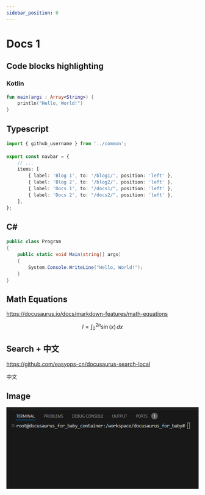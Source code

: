 ```yaml
---
sidebar_position: 0
---
```


# Docs 1

## Code blocks highlighting

### Kotlin

```kotlin
fun main(args : Array<String>) {
    println("Hello, World!")
}
```

## Typescript

```typescript
import { github_username } from '../common';

export const navbar = {
    // ...
    items: [
        { label: 'Blog 1', to: '/blog1/', position: 'left' },
        { label: 'Blog 2', to: '/blog2/', position: 'left' },
        { label: 'Docs 1', to: "/docs1/", position: 'left' },
        { label: 'Docs 2', to: "/docs2/", position: 'left' },
    ],
};
```

## C#

```csharp
public class Program
{
    public static void Main(string[] args)
    {
        System.Console.WriteLine("Hello, World!");
    }
}
```

## Math Equations

https://docusaurus.io/docs/markdown-features/math-equations

$$
I = \int_0^{2\pi} \sin(x)\,dx
$$

## Search + 中文

https://github.com/easyops-cn/docusaurus-search-local

中文

## Image

![](./image/screenshot.png)


